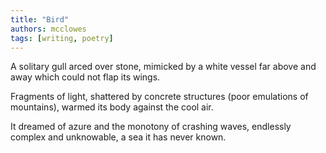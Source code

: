 ```yaml
---
title: "Bird"
authors: mcclowes
tags: [writing, poetry]
---
```


A solitary gull
arced over stone,
mimicked
by a white vessel
far above and away
which could not flap its wings.

<!--truncate-->

Fragments of light,
shattered by concrete structures
(poor emulations of mountains),
warmed its body
against the cool air.

It dreamed of azure
and the monotony
of crashing waves,
endlessly complex and unknowable,
a sea it has never known.
